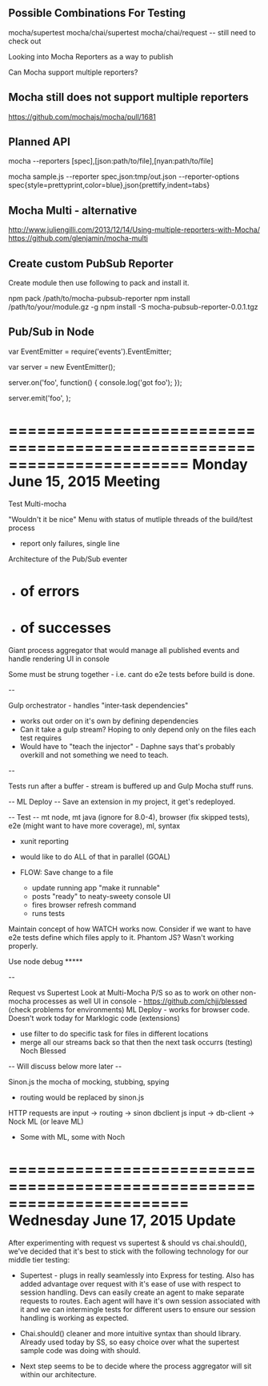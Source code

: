 Possible Combinations For Testing
----------------------------------
mocha/supertest
mocha/chai/supertest
mocha/chai/request -- still need to check out


Looking into Mocha Reporters as a way to publish


Can Mocha support multiple reporters?

Mocha still does not support multiple reporters
------------------------------------------------
https://github.com/mochajs/mocha/pull/1681


Planned API
----------------------
mocha --reporters [spec],[json:path/to/file],[nyan:path/to/file]

mocha sample.js --reporter spec,json:tmp/out.json --reporter-options spec{style=prettyprint,color=blue},json{prettify,indent=tabs}




Mocha Multi - alternative
--------------------------
http://www.juliengilli.com/2013/12/14/Using-multiple-reporters-with-Mocha/
https://github.com/glenjamin/mocha-multi



Create custom PubSub Reporter
--------------------------
Create module then use following to pack and install it.

npm pack /path/to/mocha-pubsub-reporter
npm install /path/to/your/module.gz -g
npm install -S mocha-pubsub-reporter-0.0.1.tgz



Pub/Sub in Node
----------------
var EventEmitter = require('events').EventEmitter;

var server = new EventEmitter();

server.on('foo', function() {
  console.log('got foo');
});

server.emit('foo', <optional variables>);

=======================================================================
Monday June 15, 2015 Meeting
=======================================================================

Test Multi-mocha

"Wouldn't it be nice"
Menu with status of mutliple threads of the build/test process
  - report only failures, single line

Architecture of the Pub/Sub eventer
  - # of errors
  - # of successes

Giant process aggregator that would manage all published events and handle rendering UI in console

Some must be strung together - i.e. cant do e2e tests before build is done.

--

Gulp orchestrator - handles "inter-task dependencies"
  - works out order on it's own by defining dependencies
  - Can it take a gulp stream?  Hoping to only depend only on the files each test requires
  - Would have to "teach the injector" - Daphne says that's probably overkill and not something we need to teach.

--

Tests run after a buffer - stream is buffered up and Gulp Mocha stuff runs.

-- ML Deploy --   Save an extension in my project, it get's redeployed.

-- Test -- mt node, mt java (ignore for 8.0-4), browser (fix skipped tests), e2e (might want to have more coverage), ml, syntax
  - xunit reporting
  - would like to do ALL of that in parallel (GOAL)

  - FLOW: Save change to a file
    - update running app "make it runnable"
    - posts "ready" to neaty-sweety console UI
    - fires browser refresh command
    - runs tests

Maintain concept of how WATCH works now.
Consider if we want to have e2e tests define which files apply to it.
Phantom JS?  Wasn't working properly.


Use node debug *****

--

Request vs Supertest
Look at Multi-Mocha
P/S so as to work on other non-mocha processes as well
UI in console - https://github.com/chjj/blessed (check problems for environments)
ML Deploy - works for browser code.  Doesn't work today for Marklogic code (extensions)
  - use filter to do specific task for files in different locations
  - merge all our streams back so that then the next task occurrs (testing)
Noch
Blessed

-- Will discuss below more later --

Sinon.js the mocha of mocking, stubbing, spying
  - routing would be replaced by sinon.js

  HTTP requests are input -> routing -> sinon dbclient
  js input -> db-client -> Nock ML (or leave ML)

- Some with ML, some with Noch


=======================================================================
Wednesday June 17, 2015 Update
=======================================================================
After experimenting with request vs supertest & should vs chai.should(), we've decided
that it's best to stick with the following technology for our middle tier testing:

 * Supertest - plugs in really seamlessly into Express for testing.  Also has added advantage
 over request with it's ease of use with respect to session handling.  Devs can
 easily create an agent to make separate requests to routes.   Each agent will have it's
 own session associated with it and we can intermingle tests for different users to
 ensure our session handling is working as expected.

 * Chai.should() cleaner and more intuitive syntax than should library.  Already used
 today by SS, so easy choice over what the supertest sample code was doing with should.

 * Next step seems to be to decide where the process aggregator will sit within our architecture.






